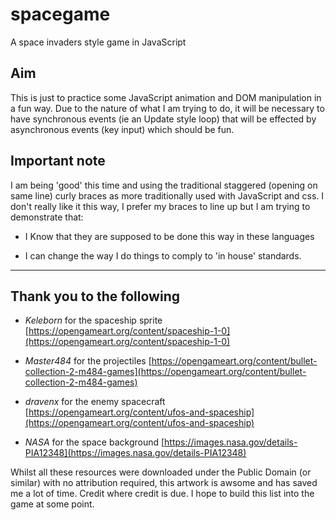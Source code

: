 # spacegame
A space invaders style game in JavaScript

## Aim

This is just to practice some JavaScript animation and DOM manipulation in a fun way. Due to the nature of what I am trying to do, it will be necessary to have 
synchronous events (ie an Update style loop) that will be effected by asynchronous events (key input) which should be fun.

## Important note

I am being 'good' this time and using the traditional staggered (opening on same line) curly braces as more traditionally used with JavaScript and css. I don't really like it this way, I prefer my braces to line up but I am trying to demonstrate that:

* I Know that they are supposed to be done this way in these languages

* I can change the way I do things to comply to 'in house' standards.

****

## Thank you to the following

* *Keleborn* for the spaceship sprite [https://opengameart.org/content/spaceship-1-0](https://opengameart.org/content/spaceship-1-0)

* *Master484* for the projectiles [https://opengameart.org/content/bullet-collection-2-m484-games](https://opengameart.org/content/bullet-collection-2-m484-games)


* *dravenx* for the enemy spacecraft [https://opengameart.org/content/ufos-and-spaceship](https://opengameart.org/content/ufos-and-spaceship)

* *NASA* for the space background [https://images.nasa.gov/details-PIA12348](https://images.nasa.gov/details-PIA12348)

Whilst all these resources were downloaded under the Public Domain (or similar) with no attribution required, this artwork is awsome and has saved me a lot of time. Credit where credit is due. I hope to build this list into the game at some point.
  